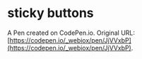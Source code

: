 # sticky buttons

A Pen created on CodePen.io. Original URL: [https://codepen.io/_webiox/pen/JjVVxbP](https://codepen.io/_webiox/pen/JjVVxbP).


